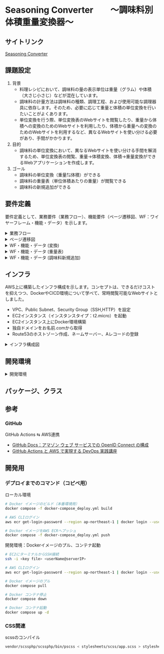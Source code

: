 # **Seasoning Converter　　〜調味料別体積重量変換器〜**
## サイトリンク
[Seasoning Converter](http://pantuman.com/)

## 課題設定
1. 背景
    * 料理レシピにおいて、調味料の量の表示単位は重量（グラム）や体積（大さじ小さじ）などが混在しています。
    * 調味料の計量方法は調味料の種類、調理工程、および使用可能な調理器具に依存します。そのため、必要に応じて重量と体積の単位変換を行いたいことがよくあります。
    * 単位変換を行う際、単位変換表のWebサイトを閲覧したり、重量から体積への変換のためのWebサイトを利用したり、体積から重量への変換のためのWebサイトを利用するなど、異なるWebサイトを使い分ける必要があり、手間がかかります。
3. 目的
    * 調味料の単位変換において、異なるWebサイトを使い分ける手間を解消するため、単位変換表の閲覧、重量→体積変換、体積→重量変換ができるWebアプリケーションを作成します。
4. ゴール
    * 調味料の単位変換（重量⇆体積）ができる
    * 調味料の重量表（単位体積あたりの重量）が閲覧できる
    * 調味料の新規追加ができる
## 要件定義
要件定義として、業務要件（業務フロー）、機能要件（ページ遷移図、WF：ワイヤーフレーム・機能・データ）を示します。
<details>
<summary>業務フロー</summary>
  
![ポートフォリオ](https://github.com/pantuman116/seasoning-converter/assets/80459750/f3c489f0-70e4-4662-8975-869e37d0c38d)
</details>

<details>
<summary>ページ遷移図</summary>
  
  ![ページ遷移図](https://github.com/pantuman116/seasoning-converter/assets/80459750/02c3d5e3-33d6-4d48-86b1-654243cd0313)
</details>

<details>
<summary>WF・機能・データ (変換)</summary>

  ![WF1](https://github.com/pantuman116/seasoning-converter/assets/80459750/031b4739-e27c-48e0-b6f3-e0be2e55a18e)
</details>

<details>
<summary>WF・機能・データ (重量表)</summary>

  ![WF2](https://github.com/pantuman116/seasoning-converter/assets/80459750/1bad6426-884c-40bc-8ed4-5f5d10cbb6d3)
</details>

<details>
<summary>WF・機能・データ (調味料新規追加)</summary>

  ![WF3](https://github.com/pantuman116/seasoning-converter/assets/80459750/88a4fd7d-e5f8-48f5-b630-c82efb5a9b12)
</details>

## インフラ
AWS上に構築したインフラ構成を示します。コンセプトは、できるだけコストを抑えつつ、DockerやCICD環境について学べて、常時閲覧可能なWebサイトとしました。
* VPC、Public Subnet、Security Group（SSH,HTTP）を設定
* EC2インスタンス（インスタンスタイプ：t2.micro）を起動
* EC2インスタンス上にDocker環境構築
* 独自ドメインをお名前.comから取得
* Route53のホストゾーン作成、ネームサーバー、Aレコードの登録
<details>
<summary>インフラ構成図</summary>

  ![インフラ構築](https://github.com/pantuman116/seasoning-converter/assets/80459750/abe17ba7-d87d-4a69-b6e4-1c1d96c27d09)
</details>

## 開発環境
<details>
<summary>開発環境</summary>

![ポートフォリオ](https://github.com/pantuman116/seasoning-converter/assets/80459750/b6709b44-f29d-4476-b332-7713eb9b32d4)
</details>

## パッケージ、クラス

## 参考
### GitHub

GitHub Actions ⇆ AWS連携
* [GitHub Docs：アマゾン ウェブ サービスでの OpenID Connect の構成](https://docs.github.com/ja/actions/deployment/security-hardening-your-deployments/configuring-openid-connect-in-amazon-web-services)
* [GitHub Actions と AWS で実現する DevOps 実践講座](https://ricoh.udemy.com/course/devops-gha-aws-infra/learn/lecture/34306760#overview
)
## 開発用
### デプロイまでのコマンド（コピペ用）
ローカル環境
```bash
# Docker イメージのビルド（本番環境用）
docker compose -f docker-compose_deploy.yml build

# AWS CLIログイン
aws ecr get-login-password --region ap-northeast-1 | docker login --username AWS --password-stdin 970168658714.dkr.ecr.ap-northeast-1.amazonaws.com

# Docker イメージをAWS ECRへプッシュ
docker compose -f docker-compose_deploy.yml push
```
開発環境：Dockerイメージのプル、コンテナ起動
```bash
# EC2にターミナルからSSH接続
ssh -i <key file> <userName@serverIP>

# AWS CLIログイン
aws ecr get-login-password --region ap-northeast-1 | docker login --username AWS --password-stdin 970168658714.dkr.ecr.ap-northeast-1.amazonaws.com

# Docker イメージのプル
docker compose pull

# Docker コンテナ停止
docker compose down

# Docker コンテナ起動
docker compose up -d
```
### CSS関連
scssのコンパイル
```bash
vendor/scssphp/scssphp/bin/pscss < stylesheets/scss/app.scss > stylesheets/css/app.css
```
